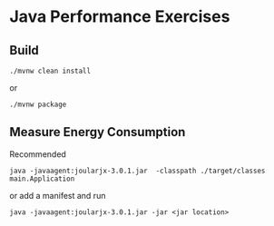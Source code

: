# Java Performance Exercises

## Build

```
./mvnw clean install
```
or
```
./mvnw package
```

## Measure Energy Consumption

Recommended
```
java -javaagent:joularjx-3.0.1.jar  -classpath ./target/classes  main.Application
```

or add a manifest and run

```
java -javaagent:joularjx-3.0.1.jar -jar <jar location>
```
